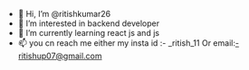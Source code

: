 - 👋 Hi, I’m @ritishkumar26
- 👀 I’m  interested in backend developer 
- 🌱 I’m currently learning react js and js
- 📫 you cn reach me either my insta id :- _ritish_11 
     Or  email:-ritishup07@gmail.com
